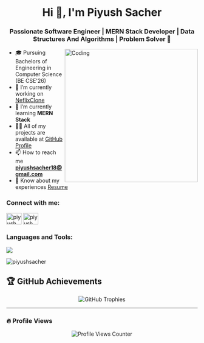 <h1 align="center">Hi 👋, I'm Piyush Sacher</h1>
<h3 align="center">Passionate Software Engineer | MERN Stack Developer | Data Structures And Algorithms | Problem Solver 🚀</h3>
<img align="right" alt="Coding" width="350" src="https://cdn.dribbble.com/users/1162077/screenshots/5403918/media/d5dccb5d5818cba2c8fa0cb15fb578b3.gif">

- 🎓 Pursuing Bachelors of Engineering in Computer Science (BE CSE'26)
- 🔭 I’m currently working on [NeflixClone](https://github.com/PiyushSacher/NetflixClone.git)
- 🌱 I’m currently learning **MERN Stack**
- 👨‍💻 All of my projects are available at [GitHub Profile](https://github.com/PiyushSacher/)
- 📫 How to reach me **piyushsacher18@gmail.com**
- 📄 Know about my experiences [Resume](https://drive.google.com/file/d/1w4-hXXwmXSAlJ9CBpbwDhthszNnL1isw/view?usp=sharing)

<h3 align="left">Connect with me:</h3>
<p align="left">
<a href="www.linkedin.com/in/piyushsacher" target="blank"><img align="center" src="https://raw.githubusercontent.com/rahuldkjain/github-profile-readme-generator/master/src/images/icons/Social/linked-in-alt.svg" alt="piyush sacher" height="30" width="40" /></a>
<a href="https://www.leetcode.com/piyush_sacher" target="blank"><img align="center" src="https://raw.githubusercontent.com/rahuldkjain/github-profile-readme-generator/master/src/images/icons/Social/leet-code.svg" alt="piyush_sacher" height="30" width="40" /></a>
</p>

<h3 align="left">Languages and Tools:</h3>
<p align="left"> 
  <img src="https://skillicons.dev/icons?i=c,cpp,html,css,js,nodejs,react,redux,express,mongodb,mysql,git,github,python,aws,babel,tailwind,vscode,jest,figma,linux,postman,seaborn" />
</p>

<p><img align="center" src="https://github-readme-stats.vercel.app/api/top-langs?username=piyushsacher&show_icons=true&locale=en&layout=compact" alt="piyushsacher" /></p>

## 🏆 GitHub Achievements
<p align="center">
  <img src="https://github-profile-trophy.vercel.app/?username=PiyushSacher&theme=radical" alt="GitHub Trophies" />
</p>

---

### 🔥 Profile Views
<p align="center">
  <img src="https://komarev.com/ghpvc/?username=PiyushSacher&color=blueviolet&style=for-the-badge" alt="Profile Views Counter" />
</p>
